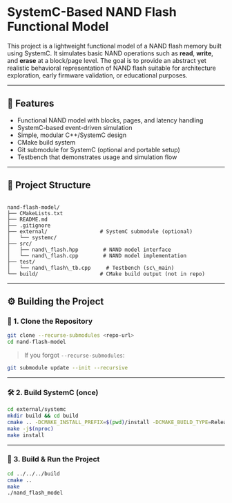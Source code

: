 # SystemC-Based NAND Flash Functional Model

This project is a lightweight functional model of a NAND flash memory built using SystemC. It simulates basic NAND operations such as **read**, **write**, and **erase** at a block/page level. The goal is to provide an abstract yet realistic behavioral representation of NAND flash suitable for architecture exploration, early firmware validation, or educational purposes.

---

## 🚀 Features

- Functional NAND model with blocks, pages, and latency handling
- SystemC-based event-driven simulation
- Simple, modular C++/SystemC design
- CMake build system
- Git submodule for SystemC (optional and portable setup)
- Testbench that demonstrates usage and simulation flow

---

## 🧱 Project Structure

```

nand-flash-model/
├── CMakeLists.txt
├── README.md
├── .gitignore
├── external/                 # SystemC submodule (optional)
│   └── systemc/
├── src/
│   ├── nand\_flash.hpp        # NAND model interface
│   └── nand\_flash.cpp        # NAND model implementation
├── test/
│   └── nand\_flash\_tb.cpp     # Testbench (sc\_main)
└── build/                    # CMake build output (not in repo)

````

---

## ⚙️ Building the Project

### 🔁 1. Clone the Repository

```bash
git clone --recurse-submodules <repo-url>
cd nand-flash-model
````

> If you forgot `--recurse-submodules`:

```bash
git submodule update --init --recursive
```

---

### 🛠 2. Build SystemC (once)

```bash
cd external/systemc
mkdir build && cd build
cmake .. -DCMAKE_INSTALL_PREFIX=$(pwd)/install -DCMAKE_BUILD_TYPE=Release -DENABLE_PTHREADS=ON
make -j$(nproc)
make install
```

---

### 🧪 3. Build & Run the Project

```bash
cd ../../../build
cmake ..
make
./nand_flash_model
```


